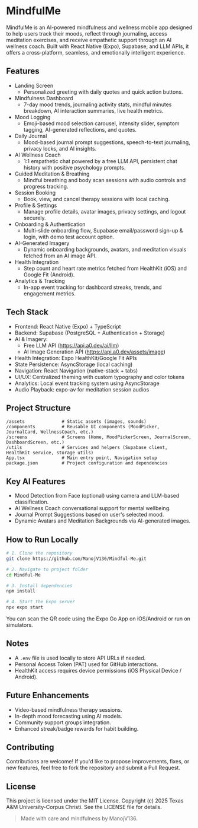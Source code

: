# MindfulMe

MindfulMe is an AI-powered mindfulness and wellness mobile app designed to help users track their moods, reflect through journaling, access meditation exercises, and receive empathetic support through an AI wellness coach. Built with React Native (Expo), Supabase, and LLM APIs, it offers a cross-platform, seamless, and emotionally intelligent experience.

## Features

- Landing Screen
  - Personalized greeting with daily quotes and quick action buttons.
- Mindfulness Dashboard
  - 7-day mood trends, journaling activity stats, mindful minutes breakdown, AI interaction summaries, live health metrics.
- Mood Logging
  - Emoji-based mood selection carousel, intensity slider, symptom tagging, AI-generated reflections, and quotes.
- Daily Journal
  - Mood-based journal prompt suggestions, speech-to-text journaling, privacy locks, and AI insights.
- AI Wellness Coach
  - 1:1 empathetic chat powered by a free LLM API, persistent chat history with positive psychology prompts.
- Guided Meditation & Breathing
  - Mindful breathing and body scan sessions with audio controls and progress tracking.
- Session Booking
  - Book, view, and cancel therapy sessions with local caching.
- Profile & Settings
  - Manage profile details, avatar images, privacy settings, and logout securely.
- Onboarding & Authentication
  - Multi-slide onboarding flow, Supabase email/password sign-up & login, with demo test account option.
- AI-Generated Imagery
  - Dynamic onboarding backgrounds, avatars, and meditation visuals fetched from an AI image API.
- Health Integration
  - Step count and heart rate metrics fetched from HealthKit (iOS) and Google Fit (Android).
- Analytics & Tracking
  - In-app event tracking for dashboard streaks, trends, and engagement metrics.

## Tech Stack

- Frontend: React Native (Expo) + TypeScript
- Backend: Supabase (PostgreSQL + Authentication + Storage)
- AI & Imagery:
  - Free LLM API (https://api.a0.dev/ai/llm)
  - AI Image Generation API (https://api.a0.dev/assets/image)
- Health Integration: Expo HealthKit/Google Fit APIs
- State Persistence: AsyncStorage (local caching)
- Navigation: React Navigation (native-stack + tabs)
- UI/UX: Centralized theming with custom typography and color tokens
- Analytics: Local event tracking system using AsyncStorage
- Audio Playback: expo-av for meditation session audios

## Project Structure

```
/assets              # Static assets (images, sounds)
/components          # Reusable UI components (MoodPicker, JournalCard, WellnessCoach, etc.)
/screens             # Screens (Home, MoodPickerScreen, JournalScreen, DashboardScreen, etc.)
/utils               # Services and helpers (Supabase client, HealthKit service, storage utils)
App.tsx              # Main entry point, Navigation setup
package.json         # Project configuration and dependencies
```

## Key AI Features

- Mood Detection from Face (optional) using camera and LLM-based classification.
- AI Wellness Coach conversational support for mental wellbeing.
- Journal Prompt Suggestions based on user's selected mood.
- Dynamic Avatars and Meditation Backgrounds via AI-generated images.

## How to Run Locally

```bash
# 1. Clone the repository
git clone https://github.com/ManojV136/Mindful-Me.git

# 2. Navigate to project folder
cd Mindful-Me

# 3. Install dependencies
npm install

# 4. Start the Expo server
npx expo start
```

You can scan the QR code using the Expo Go App on iOS/Android or run on simulators.

## Notes

- A `.env` file is used locally to store API URLs if needed.
- Personal Access Token (PAT) used for GitHub interactions.
- HealthKit access requires device permissions (iOS Physical Device / Android).

## Future Enhancements

- Video-based mindfulness therapy sessions.
- In-depth mood forecasting using AI models.
- Community support groups integration.
- Enhanced streak/badge rewards for habit building.

## Contributing

Contributions are welcome! If you'd like to propose improvements, fixes, or new features, feel free to fork the repository and submit a Pull Request.

## License

This project is licensed under the MIT License. Copyright (c) 2025 Texas A&M University-Corpus Christi. See the LICENSE file for details.

> Made with care and mindfulness by ManojV136.
